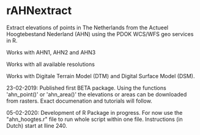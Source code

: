# rAHNextract
Extract elevations of points in The Netherlands from the Actueel Hoogtebestand Nederland (AHN) using the PDOK WCS/WFS geo services in R.

Works with AHN1, AHN2 and AHN3

Works with all available resolutions

Works with Digitale Terrain Model (DTM) and Digital Surface Model (DSM).

23-02-2019: Published first BETA package. Using the functions 'ahn_point()' or 'ahn_area()' the elevations or areas can be downloaded from rasters. Exact documenation and tutorials will follow.

05-02-2020: Development of R Package in progress. For now use the "ahn_hoogtes.r" file to run whole script within one file. Instructions (in Dutch) start at lline 240.
